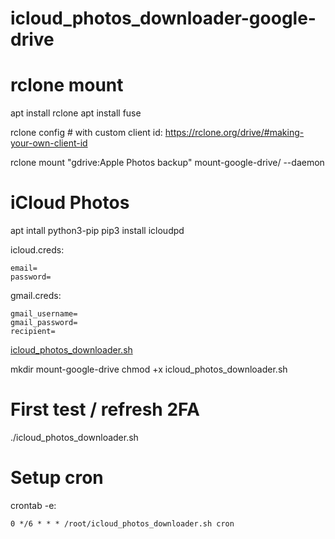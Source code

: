 # icloud_photos_downloader-google-drive

# rclone mount
apt install rclone
apt install fuse

rclone config	# with custom client id: https://rclone.org/drive/#making-your-own-client-id

rclone mount "gdrive:Apple Photos backup" mount-google-drive/ --daemon

# iCloud Photos
apt intall python3-pip
pip3 install icloudpd

icloud.creds: 
```
email=
password=
```
gmail.creds:
```
gmail_username=
gmail_password=
recipient=
```

[icloud_photos_downloader.sh](./icloud_photos_downloader.sh)

mkdir mount-google-drive
chmod +x icloud_photos_downloader.sh

# First test  / refresh 2FA
./icloud_photos_downloader.sh 

# Setup cron
crontab -e:
```
0 */6 * * * /root/icloud_photos_downloader.sh cron
```
